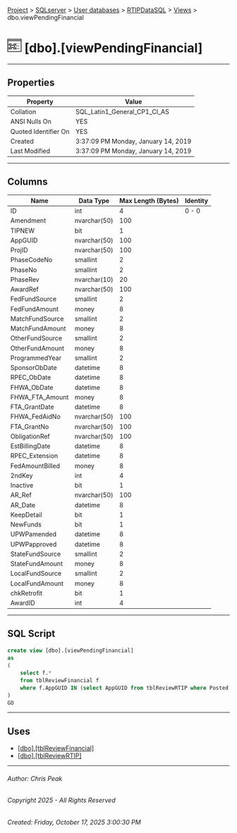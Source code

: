 #### 

[Project](../../../../index.md) > [SQLserver](../../../index.md) > [User databases](../../index.md) > [RTIPDataSQL](../index.md) > [Views](Views.md) > dbo.viewPendingFinancial

# ![Views](../../../../Images/View32.png) [dbo].[viewPendingFinancial]

---

## <a name="#properties"></a>Properties

| Property | Value |
|---|---|
| Collation | SQL_Latin1_General_CP1_CI_AS |
| ANSI Nulls On | YES |
| Quoted Identifier On | YES |
| Created | 3:37:09 PM Monday, January 14, 2019 |
| Last Modified | 3:37:09 PM Monday, January 14, 2019 |


---

## <a name="#columns"></a>Columns

| Name | Data Type | Max Length (Bytes) | Identity |
|---|---|---|---|
| ID | int | 4 | 0 - 0 |
| Amendment | nvarchar(50) | 100 |  |
| TIPNEW | bit | 1 |  |
| AppGUID | nvarchar(50) | 100 |  |
| ProjID | nvarchar(50) | 100 |  |
| PhaseCodeNo | smallint | 2 |  |
| PhaseNo | smallint | 2 |  |
| PhaseRev | nvarchar(10) | 20 |  |
| AwardRef | nvarchar(50) | 100 |  |
| FedFundSource | smallint | 2 |  |
| FedFundAmount | money | 8 |  |
| MatchFundSource | smallint | 2 |  |
| MatchFundAmount | money | 8 |  |
| OtherFundSource | smallint | 2 |  |
| OtherFundAmount | money | 8 |  |
| ProgrammedYear | smallint | 2 |  |
| SponsorObDate | datetime | 8 |  |
| RPEC_ObDate | datetime | 8 |  |
| FHWA_ObDate | datetime | 8 |  |
| FHWA_FTA_Amount | money | 8 |  |
| FTA_GrantDate | datetime | 8 |  |
| FHWA_FedAidNo | nvarchar(50) | 100 |  |
| FTA_GrantNo | nvarchar(50) | 100 |  |
| ObligationRef | nvarchar(50) | 100 |  |
| EstBillingDate | datetime | 8 |  |
| RPEC_Extension | datetime | 8 |  |
| FedAmountBilled | money | 8 |  |
| 2ndKey | int | 4 |  |
| Inactive | bit | 1 |  |
| AR_Ref | nvarchar(50) | 100 |  |
| AR_Date | datetime | 8 |  |
| KeepDetail | bit | 1 |  |
| NewFunds | bit | 1 |  |
| UPWPamended | datetime | 8 |  |
| UPWPapproved | datetime | 8 |  |
| StateFundSource | smallint | 2 |  |
| StateFundAmount | money | 8 |  |
| LocalFundSource | smallint | 2 |  |
| LocalFundAmount | money | 8 |  |
| chkRetrofit | bit | 1 |  |
| AwardID | int | 4 |  |


---

## <a name="#sqlscript"></a>SQL Script

```sql
create view [dbo].[viewPendingFinancial] 
as
(
	select f.*
	from tblReviewFinancial f
	where f.AppGUID IN (select AppGUID from tblReviewRTIP where Posted = 0)
)
GO

```


---

## <a name="#uses"></a>Uses

* [[dbo].[tblReviewFinancial]](../Tables/dbo_tblReviewFinancial.md)
* [[dbo].[tblReviewRTIP]](../Tables/dbo_tblReviewRTIP.md)


---

###### Author:  Chris Peak

###### Copyright 2025 - All Rights Reserved

###### Created: Friday, October 17, 2025 3:00:30 PM

